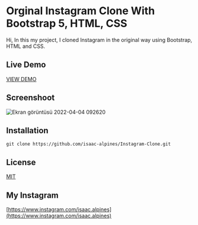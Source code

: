 # Orginal Instagram Clone With Bootstrap 5, HTML, CSS
Hi, In this my project, I cloned Instagram in the original way using Bootstrap, HTML and CSS.

## Live Demo
[VIEW DEMO](https://isaac-alpines.github.io/Instagram-Clone)

## Screenshoot
![Ekran görüntüsü 2022-04-04 092620](https://user-images.githubusercontent.com/85029828/161488438-e05e9858-7e4e-4214-8afd-a611ecbf3f18.png)

## Installation
```
git clone https://github.com/isaac-alpines/Instagram-Clone.git
```

## License
[MIT](https://choosealicense.com/licenses/mit/)

## My Instagram
[https://www.instagram.com/isaac.alpines](https://www.instagram.com/isaac.alpines)
